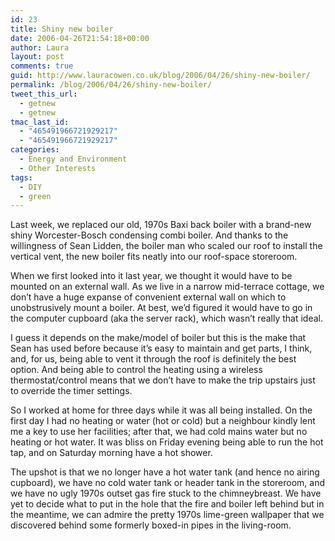 ```yaml
---
id: 23
title: Shiny new boiler
date: 2006-04-26T21:54:18+00:00
author: Laura
layout: post
comments: true
guid: http://www.lauracowen.co.uk/blog/2006/04/26/shiny-new-boiler/
permalink: /blog/2006/04/26/shiny-new-boiler/
tweet_this_url:
  - getnew
  - getnew
tmac_last_id:
  - "465491966721929217"
  - "465491966721929217"
categories:
  - Energy and Environment
  - Other Interests
tags:
  - DIY
  - green
---
```

Last week, we replaced our old, 1970s Baxi back boiler with a brand-new shiny Worcester-Bosch condensing combi boiler. And thanks to the willingness of Sean Lidden, the boiler man who scaled our roof to install the vertical vent, the new boiler fits neatly into our roof-space storeroom.

When we first looked into it last year, we thought it would have to be mounted on an external wall. As we live in a narrow mid-terrace cottage, we don&#8217;t have a huge expanse of convenient external wall on which to unobstrusively mount a boiler. At best, we&#8217;d figured it would have to go in the computer cupboard (aka the server rack), which wasn&#8217;t really that ideal.

I guess it depends on the make/model of boiler but this is the make that Sean has used before because it&#8217;s easy to maintain and get parts, I think, and, for us, being able to vent it through the roof is definitely the best option. And being able to control the heating using a wireless thermostat/control means that we don&#8217;t have to make the trip upstairs just to override the timer settings.

So I worked at home for three days while it was all being installed. On the first day I had no heating or water (hot or cold) but a neighbour kindly lent me a key to use her facilities; after that, we had cold mains water but no heating or hot water. It was bliss on Friday evening being able to run the hot tap, and on Saturday morning have a hot shower.

The upshot is that we no longer have a hot water tank (and hence no airing cupboard), we have no cold water tank or header tank in the storeroom, and we have no ugly 1970s outset gas fire stuck to the chimneybreast. We have yet to decide what to put in the hole that the fire and boiler left behind but in the meantime, we can admire the pretty 1970s lime-green wallpaper that we discovered behind some formerly boxed-in pipes in the living-room.